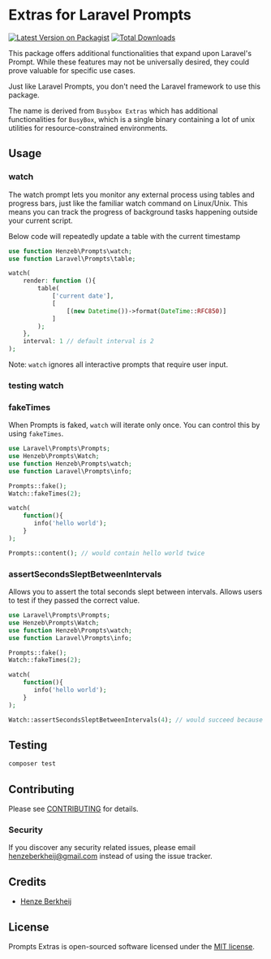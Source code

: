 # Extras for Laravel Prompts

[![Latest Version on Packagist](https://img.shields.io/packagist/v/henzeb/prompts-extras.svg?style=flat-square)](https://packagist.org/packages/henzeb/prompts-extras)
[![Total Downloads](https://img.shields.io/packagist/dt/henzeb/prompts-extras.svg?style=flat-square)](https://packagist.org/packages/henzeb/prompts-extras)

This package offers additional functionalities that expand upon Laravel's 
Prompt. While these features may not be universally desired, they could 
prove valuable for specific use cases.

Just like Laravel Prompts, you don't need the Laravel framework to use this 
package.

The name is derived from `Busybox Extras` which has additional functionalities
for `BusyBox`, which is a single binary containing a lot of unix utilities for 
resource-constrained environments.

## Usage

### watch

The watch prompt lets you monitor any external process using tables and progress 
bars, just like the familiar watch command on Linux/Unix. This means you can 
track the progress of background tasks happening outside your current script.

Below code will repeatedly update a table with the current timestamp
```php
use function Henzeb\Prompts\watch;
use function Laravel\Prompts\table;

watch(
    render: function (){
        table(
            ['current date'],
            [
                [(new Datetime())->format(DateTime::RFC850)]
            ]
        );
    },
    interval: 1 // default interval is 2
);
```

Note: `watch` ignores all interactive prompts that require user input.

### testing watch

### fakeTimes

When Prompts is faked, `watch` will iterate only once. You can control this
by using `fakeTimes`.

```php
use Laravel\Prompts\Prompts;
use Henzeb\Prompts\Watch;
use function Henzeb\Prompts\watch;
use function Laravel\Prompts\info;

Prompts::fake();
Watch::fakeTimes(2);

watch(
    function(){
       info('hello world');
    }
);

Prompts::content(); // would contain hello world twice
```

### assertSecondsSleptBetweenIntervals

Allows you to assert the total seconds slept between intervals. Allows users to test if they passed the correct value.

````php
use Laravel\Prompts\Prompts;
use Henzeb\Prompts\Watch;
use function Henzeb\Prompts\watch;
use function Laravel\Prompts\info;

Prompts::fake();
Watch::fakeTimes(2);

watch(
    function(){
       info('hello world');
    }
);

Watch::assertSecondsSleptBetweenIntervals(4); // would succeed because default interval is 2 and it iterated twice.
````

## Testing

```bash
composer test
```

## Contributing

Please see [CONTRIBUTING](CONTRIBUTING.md) for details.

### Security

If you discover any security related issues, please email henzeberkheij@gmail.com instead of using the issue tracker.

## Credits

- [Henze Berkheij](https://github.com/henzeb)

## License

Prompts Extras is open-sourced software licensed under the [MIT license](LICENSE.md).

